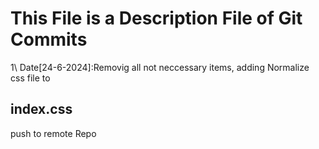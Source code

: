 <h1>This File is a Description File of Git Commits</h1>

1\\ Date[24-6-2024]:Removig all not neccessary items, 
                    adding Normalize css file to <h2>index.css</h2>
                    push to remote Repo 